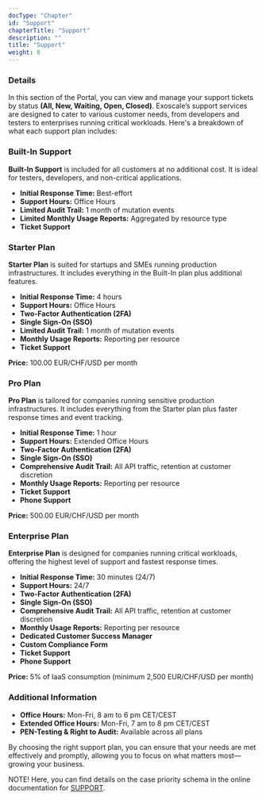 ```yaml
---
docType: "Chapter"
id: "Support"
chapterTitle: "Support"
description: ""
title: "Support"
weight: 8
---
```


### **Details**

In this section of the Portal, you can view and manage your support tickets by status **(All, New, Waiting, Open, Closed)**. Exoscale’s support services are designed to cater to various customer needs, from developers and testers to enterprises running critical workloads. Here's a breakdown of what each support plan includes:

### **Built-In Support**

**Built-In Support** is included for all customers at no additional cost. It is ideal for testers, developers, and non-critical applications.

 - **Initial Response Time:** Best-effort
 - **Support Hours:** Office Hours
 - **Limited Audit Trail:** 1 month of mutation events
 - **Limited Monthly Usage Reports:** Aggregated by resource type
 - **Ticket Support**

### **Starter Plan**

**Starter Plan** is suited for startups and SMEs running production infrastructures. It includes everything in the Built-In plan plus additional features.

 - **Initial Response Time:** 4 hours
 - **Support Hours:** Office Hours
 - **Two-Factor Authentication (2FA)**
 - **Single Sign-On (SSO)**
 - **Limited Audit Trail:** 1 month of mutation events
 - **Monthly Usage Reports:** Reporting per resource
 - **Ticket Support**

**Price:** 100.00 EUR/CHF/USD per month

### **Pro Plan**

**Pro Plan** is tailored for companies running sensitive production infrastructures. It includes everything from the Starter plan plus faster response times and event tracking.

 - **Initial Response Time:** 1 hour
 - **Support Hours:** Extended Office Hours
 - **Two-Factor Authentication (2FA)**
 - **Single Sign-On (SSO)**
 - **Comprehensive Audit Trail:** All API traffic, retention at customer discretion
 - **Monthly Usage Reports:** Reporting per resource
 - **Ticket Support**
 - **Phone Support**

**Price:** 500.00 EUR/CHF/USD per month

### **Enterprise Plan**

**Enterprise Plan** is designed for companies running critical workloads, offering the highest level of support and fastest response times.

 - **Initial Response Time:** 30 minutes (24/7)
 - **Support Hours:** 24/7
 - **Two-Factor Authentication (2FA)**
 - **Single Sign-On (SSO)**
 - **Comprehensive Audit Trail:** All API traffic, retention at customer discretion
 - **Monthly Usage Reports:** Reporting per resource
 - **Dedicated Customer Success Manager**
 - **Custom Compliance Form**
 - **Ticket Support**
 - **Phone Support**

**Price:** 5% of IaaS consumption (minimum 2,500 EUR/CHF/USD per month)

### **Additional Information**

 - **Office Hours:** Mon-Fri, 8 am to 6 pm CET/CEST
 - **Extended Office Hours:** Mon-Fri, 7 am to 8 pm CET/CEST
 - **PEN-Testing & Right to Audit:** Available across all plans

By choosing the right support plan, you can ensure that your needs are met effectively and promptly, allowing you to focus on what matters most—growing your business.

NOTE! Here, you can find details on the case priority schema in the online documentation for [SUPPORT](https://community.exoscale.com/platform/support-prio/).
